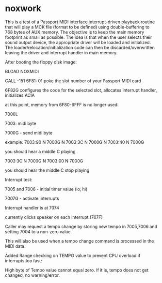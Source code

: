 # noxwork

This is a test of a Passport MIDI interface interrupt-driven playback routine that will play a MCK file (format to be defined)
using double-buffering to 768 bytes of AUX memory.  The objective is to keep the main memory footprint as small as possible.
The idea is that when the user selects their sound output device, the appropriate driver will be loaded and initialized.
The loader/relocation/initialization code can then be discarded/overwritten leaving the driver and interrupt handler in main memory.

After booting the floppy disk image:

BLOAD NOXMIDI

CALL -151
6F81: 01        poke the slot number of your Passport MIDI card

6F82G           configures the code for the selected slot, allocates interrupt handler, initializes ACIA

at this point, memory from 6F80-6FFF is no longer used.

7000L

7003: midi byte

7000G - send midi byte

example:    7003:90 N 7000G N 7003:3C N 7000G N 7003:40 N 7000G

you should hear a middle C playing

7003:3C N 7000G N 7003:00 N 7000G

you should hear the middle C stop playing

Interrupt test:

7005 and 7006 - initial timer value (lo, hi)

7007G - activate interrupts

Interrupt handler is at 7074

currently clicks speaker on each interrupt (707F)

Caller may request a tempo change by storing new tempo in 7005,7006 and setting 7004 to a non-zero value.

This will also be used when a tempo change command is processed in the MIDI data.

Added Range checking on TEMPO value to prevent CPU overload if interrupts too fast:

High byte of Tempo value cannot equal zero.  If it is, tempo does not get changed, no warning/error.



